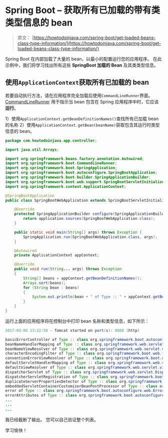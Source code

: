 # Spring Boot – 获取所有已加载的带有类类型信息的 bean

> 原文： [https://howtodoinjava.com/spring-boot/get-loaded-beans-class-type-in​​formation/](https://howtodoinjava.com/spring-boot/get-loaded-beans-class-type-information/)

Spring Boot 在内部加载了大量的 bean，以最小的配置运行您的应用程序。 在此示例中，我们将学习找出所有这些 **SpringBoot 加载的 Bean** 及其类类型信息。

## 使用`ApplicationContext`获取所有已加载的 bean

若要自动执行方法，请在应用程序完全加载后使用`CommandLineRunner`界面。 [CommandLineRunner](https://docs.spring.io/spring-boot/docs/current/api/org/springframework/boot/CommandLineRunner.html) 用于指示当 bean 包含在 Spring 应用程序中时，它应该**运行**。

1）使用`ApplicationContext.getBeanDefinitionNames()`查找所有已加载 bean 的名称
2）使用`ApplicationContext.getBean(beanName)`获取包含其运行时类型信息的 bean。

```java
package com.howtodoinjava.app.controller;

import java.util.Arrays;

import org.springframework.beans.factory.annotation.Autowired;
import org.springframework.boot.CommandLineRunner;
import org.springframework.boot.SpringApplication;
import org.springframework.boot.autoconfigure.SpringBootApplication;
import org.springframework.boot.builder.SpringApplicationBuilder;
import org.springframework.boot.web.support.SpringBootServletInitializer;
import org.springframework.context.ApplicationContext;

@SpringBootApplication
public class SpringBootWebApplication extends SpringBootServletInitializer implements CommandLineRunner {

	@Override
	protected SpringApplicationBuilder configure(SpringApplicationBuilder application) {
		return application.sources(SpringBootWebApplication.class);
	}

	public static void main(String[] args) throws Exception {
		SpringApplication.run(SpringBootWebApplication.class, args);
	}

	@Autowired
    private ApplicationContext appContext;

	@Override
    public void run(String... args) throws Exception 
	{
        String[] beans = appContext.getBeanDefinitionNames();
        Arrays.sort(beans);
        for (String bean : beans) 
        {
            System.out.println(bean + " of Type :: " + appContext.getBean(bean).getClass());
        }
    }
}

```

运行上面的应用程序将在控制台中打印 bean 名称和类型信息，如下所示：

```java
2017-03-06 13:22:50 - Tomcat started on port(s): 8080 (http)

basicErrorController of Type :: class org.springframework.boot.autoconfigure.web.BasicErrorController
beanNameHandlerMapping of Type :: class org.springframework.web.servlet.handler.BeanNameUrlHandlerMapping
beanNameViewResolver of Type :: class org.springframework.web.servlet.view.BeanNameViewResolver
characterEncodingFilter of Type :: class org.springframework.boot.web.filter.OrderedCharacterEncodingFilter
conventionErrorViewResolver of Type :: class org.springframework.boot.autoconfigure.web.DefaultErrorViewResolver
defaultServletHandlerMapping of Type :: class org.springframework.web.servlet.config.annotation.WebMvcConfigurationSupport$EmptyHandlerMapping
defaultViewResolver of Type :: class org.springframework.web.servlet.view.InternalResourceViewResolver
dispatcherServlet of Type :: class org.springframework.web.servlet.DispatcherServlet
dispatcherServletRegistration of Type :: class org.springframework.boot.web.servlet.ServletRegistrationBean
duplicateServerPropertiesDetector of Type :: class org.springframework.boot.autoconfigure.web.ServerPropertiesAutoConfiguration$DuplicateServerPropertiesDetector
embeddedServletContainerCustomizerBeanPostProcessor of Type :: class org.springframework.boot.context.embedded.EmbeddedServletContainerCustomizerBeanPostProcessor
error of Type :: class org.springframework.boot.autoconfigure.web.ErrorMvcAutoConfiguration$SpelView
errorAttributes of Type :: class org.springframework.boot.autoconfigure.web.DefaultErrorAttributes
...
...
...

```

我已经截断了输出。 您可以自己验证整个列表。

学习愉快！